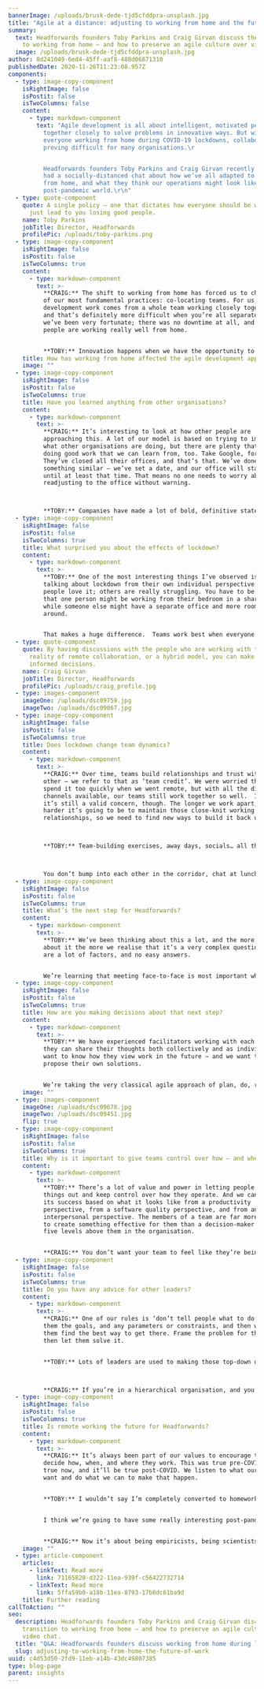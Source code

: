 ```yaml
---
bannerImage: /uploads/brusk-dede-tjd5cfddpra-unsplash.jpg
title: "Agile at a distance: adjusting to working from home and the future of work"
summary:
  text: Headforwards founders Toby Parkins and Craig Girvan discuss the transition
    to working from home – and how to preserve an agile culture over video chat.
  image: /uploads/brusk-dede-tjd5cfddpra-unsplash.jpg
author: 8d241049-6ed4-45ff-aaf8-488d06871310
publishedDate: 2020-11-26T11:23:08.957Z
components:
  - type: image-copy-component
    isRightImage: false
    isPostit: false
    isTwoColumns: false
    content:
      - type: markdown-component
        text: "Agile development is all about intelligent, motivated people working
          together closely to solve problems in innovative ways. But with
          everyone working from home during COVID-19 lockdowns, collaboration is
          proving difficult for many organisations.\r


          Headforwards founders Toby Parkins and Craig Girvan recently
          had a socially-distanced chat about how we’ve all adapted to working
          from home, and what they think our operations might look like in a
          post-pandemic world.\r\n"
  - type: quote-component
    quote: A single policy – one that dictates how everyone should be working – can
      just lead to you losing good people.
    name: Toby Parkins
    jobTitle: Director, Headforwards
    profilePic: /uploads/toby-parkins.png
  - type: image-copy-component
    isRightImage: false
    isPostit: false
    isTwoColumns: true
    content:
      - type: markdown-component
        text: >-
          **CRAIG:** The shift to working from home has forced us to change one
          of our most fundamental practices: co-locating teams. For us, the best
          development work comes from a whole team working closely together –
          and that’s definitely more difficult when you’re all separated. But
          we’ve been very fortunate; there was no downtime at all, and our
          people are working really well from home. 


          **TOBY:** Innovation happens when we have the opportunity to bounce off each other – those ‘water cooler’ moments where you can have a casual chat about work that sparks a new idea. We’re all having to work very hard to try and replicate that in a digital way.
    title: How has working from home affected the agile development approach?
    image: ""
  - type: image-copy-component
    isRightImage: false
    isPostit: false
    isTwoColumns: true
    title: Have you learned anything from other organisations?
    content:
      - type: markdown-component
        text: >-
          **CRAIG:** It’s interesting to look at how other people are
          approaching this. A lot of our model is based on trying to improve on
          what other organisations are doing, but there are plenty that are
          doing good work that we can learn from, too. Take Google, for example.
          They’ve closed all their offices, and that’s that. We’ve done
          something similar – we’ve set a date, and our office will stay shut
          until at least that time. That means no one needs to worry about
          readjusting to the office without warning.



          **TOBY:** Companies have made a lot of bold, definitive statements about the future of work, and many are embracing remote working. Some companies have even ended their office leases – but are they considering everyone’s circumstances? Not everyone can work from home forever.
  - type: image-copy-component
    isRightImage: false
    isPostit: false
    isTwoColumns: true
    title: What surprised you about the effects of lockdown?
    content:
      - type: markdown-component
        text: >-
          **TOBY:** One of the most interesting things I’ve observed is everyone
          talking about lockdown from their own individual perspective. Some
          people love it; others are really struggling. You have to be mindful
          that one person might be working from their bedroom in a shared house,
          while someone else might have a separate office and more room to move
          around. 


          That makes a huge difference.  Teams work best when everyone can rally around an individual that has a challenge – in lockdown, some people are going to need much more support than others.
  - type: quote-component
    quote: By having discussions with the people who are working with the everyday
      reality of remote collaboration, or a hybrid model, you can make more
      informed decisions.
    name: Craig Girvan
    jobTitle: Director, Headforwards
    profilePic: /uploads/craig_profile.jpg
  - type: images-component
    imageOne: /uploads/dsc09759.jpg
    imageTwo: /uploads/dsc09867.jpg
  - type: image-copy-component
    isRightImage: false
    isPostit: false
    isTwoColumns: true
    title: Does lockdown change team dynamics?
    content:
      - type: markdown-component
        text: >-
          **CRAIG:** Over time, teams build relationships and trust with each
          other – we refer to that as ‘team credit’. We were worried that we’d
          spend it too quickly when we went remote, but with all the digital
          channels available, our teams still work together so well.  I think
          it’s still a valid concern, though. The longer we work apart, the
          harder it’s going to be to maintain those close-knit working
          relationships, so we need to find new ways to build it back up.



          **TOBY:** Team-building exercises, away days, socials… all those things were created to try and boost team credit. But you can’t do those in lockdown, and virtual socialising doesn’t work in quite the same way. 



          You don’t bump into each other in the corridor, chat at lunchtime, or do mobbing and workshops together – you have to seek out that dynamic team-building activity.
  - type: image-copy-component
    isRightImage: false
    isPostit: false
    isTwoColumns: true
    title: What’s the next step for Headforwards?
    content:
      - type: markdown-component
        text: >-
          **TOBY:** We’ve been thinking about this a lot, and the more we think
          about it the more we realise that it’s a very complex question. There
          are a lot of factors, and no easy answers.  


          We’re learning that meeting face-to-face is most important when you’re planning or doing creative work. There’s an opportunity to create lots of different types of working spaces; rooms with a lot of whiteboards, for example, or cameras and screens for mixed teams where some people are still remote.
  - type: image-copy-component
    isRightImage: false
    isPostit: false
    isTwoColumns: true
    title: How are you making decisions about that next step?
    content:
      - type: markdown-component
        text: >-
          **TOBY:** We have experienced facilitators working with each team, so
          they can share their thoughts both collectively and as individuals. We
          want to know how they view work in the future – and we want them to
          propose their own solutions. 


          We’re taking the very classical agile approach of plan, do, review. They’ll try new working approaches for a few months, reflect on whether it’s effective, and share their findings with the rest of the organisation. With more than 20 teams, that’s potentially a lot of different ideas.
    image: ""
  - type: images-component
    imageOne: /uploads/dsc09678.jpg
    imageTwo: /uploads/dsc09451.jpg
    flip: true
  - type: image-copy-component
    isRightImage: false
    isPostit: false
    isTwoColumns: true
    title: Why is it important to give teams control over how – and where – they work?
    content:
      - type: markdown-component
        text: >-
          **TOBY:** There’s a lot of value and power in letting people try
          things out and keep control over how they operate. And we can assess
          its success based on what it looks like from a productivity
          perspective, from a software quality perspective, and from an
          interpersonal perspective. The members of a team are far more likely
          to create something effective for them than a decision-maker four or
          five levels above them in the organisation. 


          **CRAIG:** You don’t want your team to feel like they’re being forced into situations and working models that aren’t right for them.
  - type: image-copy-component
    isRightImage: false
    isPostit: false
    isTwoColumns: true
    title: Do you have any advice for other leaders?
    content:
      - type: markdown-component
        text: >-
          **CRAIG:** One of our rules is ‘don’t tell people what to do’. We give
          them the goals, and any parameters or constraints, and then we let
          them find the best way to get there. Frame the problem for them and
          then let them solve it. 


          **TOBY:** Lots of leaders are used to making those top-down decisions, but we think that’s far riskier at the moment. A single policy – one that dictates how everyone should be working – can just lead to you losing good people.



          **CRAIG:** If you’re in a hierarchical organisation, and you’re used to being the person that makes decisions unilaterally, I’d recommend getting closer to your teams. I try to follow Genchi Genbutsu, one of the Toyota Production System’s principles – it’s also known as ‘go and see’. By having discussions with the people who are working with the everyday reality of remote collaboration, or a hybrid model, you can make more informed decisions.
  - type: image-copy-component
    isRightImage: false
    isPostit: false
    isTwoColumns: true
    title: Is remote working the future for Headforwards?
    content:
      - type: markdown-component
        text: >-
          **CRAIG:** It’s always been part of our values to encourage teams to
          decide how, when, and where they work. This was true pre-COVID, it’s
          true now, and it’ll be true post-COVID. We listen to what our teams
          want and do what we can to make that happen.  


          **TOBY:** I wouldn’t say I’m completely converted to homeworking. It’s an artificial situation; working in lockdown is different to choosing to work from home because you think it’s going to be more productive. 


          I think we’re going to have some really interesting post-pandemic phases where we try different models of working. People will be able to make far more objective decisions about whether homeworking will be right for their team without the pressure. A pandemic isn’t the time to find answers to such complicated questions.


          **CRAIG:** Now it’s about being empiricists, being scientists, and seeing what lessons we can take from the experience. It’s a forced experiment, but there’s always something we can learn.
    image: ""
  - type: article-component
    articles:
      - linkText: Read more
        link: 71165820-d322-11ea-939f-c56422732714
      - linkText: Read more
        link: 5ffa59b0-a18b-11ea-8793-17b8dc61ba9d
    title: Further reading
callToAction: ""
seo:
  description: Headforwards founders Toby Parkins and Craig Girvan discuss the
    transition to working from home – and how to preserve an agile culture over
    video chat.
  title: "Q&A: Headforwards founders discuss working from home during lockdown"
  slug: adjusting-to-working-from-home-the-future-of-work
uuid: c4d53d50-2fd9-11eb-a14b-43dc49807385
type: blog-page
parent: insights
---
```

